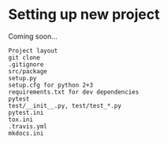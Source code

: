 # Setting up new project

Coming soon...

```
Project layout
git clone
.gitignore
src/package
setup.py
setup.cfg for python 2+3
requirements.txt for dev dependencies
pytest
test/__init__.py, test/test_*.py
pytest.ini
tox.ini
.travis.yml
mkdocs.ini
```

